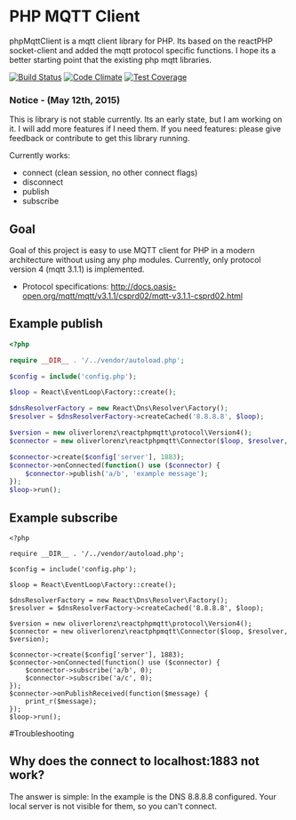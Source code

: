 # PHP MQTT Client

phpMqttClient is a mqtt client library for PHP. Its based on the reactPHP socket-client and added the mqtt protocol specific functions. I hope its a better starting point that the existing php mqtt libraries. 

[![Build Status](https://travis-ci.org/oliverlorenz/phpMqttClient.svg?branch=master)](https://travis-ci.org/oliverlorenz/phpMqttClient) 
[![Code Climate](https://codeclimate.com/github/oliverlorenz/phpMqttClient/badges/gpa.svg)](https://codeclimate.com/github/oliverlorenz/phpMqttClient) 
[![Test Coverage](https://codeclimate.com/github/oliverlorenz/phpMqttClient/badges/coverage.svg)](https://codeclimate.com/github/oliverlorenz/phpMqttClient/coverage)

### Notice - (May 12th, 2015)
This is library is not stable currently. Its an early state, but I am working on it. I will add more features if I need them. If you need features: please give feedback or contribute to get this library running.

Currently works:
* connect (clean session, no other connect flags)
* disconnect
* publish
* subscribe

## Goal

Goal of this project is easy to use MQTT client for PHP in a modern architecture without using any php modules. Currently, only protocol version 4 (mqtt 3.1.1) is implemented.
* Protocol specifications: http://docs.oasis-open.org/mqtt/mqtt/v3.1.1/csprd02/mqtt-v3.1.1-csprd02.html

## Example publish
```php
<?php

require __DIR__ . '/../vendor/autoload.php';

$config = include('config.php');

$loop = React\EventLoop\Factory::create();

$dnsResolverFactory = new React\Dns\Resolver\Factory();
$resolver = $dnsResolverFactory->createCached('8.8.8.8', $loop);

$version = new oliverlorenz\reactphpmqtt\protocol\Version4();
$connector = new oliverlorenz\reactphpmqtt\Connector($loop, $resolver, $version);

$connector->create($config['server'], 1883);
$connector->onConnected(function() use ($connector) {
    $connector->publish('a/b', 'example message');
});
$loop->run();
```
## Example subscribe
```
<?php

require __DIR__ . '/../vendor/autoload.php';

$config = include('config.php');

$loop = React\EventLoop\Factory::create();

$dnsResolverFactory = new React\Dns\Resolver\Factory();
$resolver = $dnsResolverFactory->createCached('8.8.8.8', $loop);

$version = new oliverlorenz\reactphpmqtt\protocol\Version4();
$connector = new oliverlorenz\reactphpmqtt\Connector($loop, $resolver, $version);

$connector->create($config['server'], 1883);
$connector->onConnected(function() use ($connector) {
    $connector->subscribe('a/b', 0);
    $connector->subscribe('a/c', 0);
});
$connector->onPublishReceived(function($message) {
    print_r($message);
});
$loop->run();
```


#Troubleshooting
## Why does the connect to localhost:1883 not work?
The answer is simple: In the example is the DNS 8.8.8.8 configured. Your local server is not visible for them, so you can't connect.
